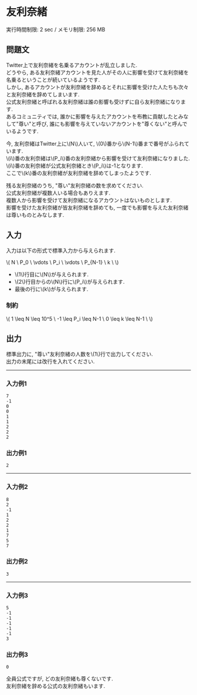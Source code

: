 # 友利奈緒

実行時間制限: 2 sec / メモリ制限: 256 MB  

## 問題文

Twitter上で友利奈緒を名乗るアカウントが乱立しました.  
どうやら, ある友利奈緒アカウントを見た人がその人に影響を受けて友利奈緒を名乗るということが続いているようです.  
しかし, あるアカウントが友利奈緒を辞めるとそれに影響を受けた人たちも次々と友利奈緒を辞めてしまいます.  
公式友利奈緒と呼ばれる友利奈緒は誰の影響も受けずに自ら友利奈緒になります.  
あるコミュニティでは, 誰かに影響を与えたアカウントを布教に貢献したとみなして"尊い"と呼び, 誰にも影響を与えていないアカウントを"尊くない"と呼んでいるようです.  
  
今, 友利奈緒はTwitter上に\\(N\\)人いて, \\(0\\)番から\\(N-1\\)番まで番号がふられています.  
\\(i\\)番の友利奈緒は\\(P_i\\)番の友利奈緒から影響を受けて友利奈緒になりました.  
\\(i\\)番の友利奈緒が公式友利奈緒とき\\(P_i\\)は-1となります.  
ここで\\(k\\)番の友利奈緒が友利奈緒を辞めてしまったようです.  
  
残る友利奈緒のうち, "尊い"友利奈緒の数を求めてください.  
公式友利奈緒が複数人いる場合もありえます.  
複数人から影響を受けて友利奈緒になるアカウントはないものとします.  
影響を受けた友利奈緒が皆友利奈緒を辞めても, 一度でも影響を与えた友利奈緒は尊いものとみなします.  

## 入力

入力は以下の形式で標準入力から与えられます.  

\\(
N \\
P_0 \\
\vdots \\
P_i \\
\vdots \\
P_{N-1} \\
k \\
\\)

- \\(1\\)行目に\\(N\\)が与えられます.
- \\(2\\)行目からの\\(N\\)行に\\(P_i\\)が与えられます.
- 最後の行に\\(k\\)が与えられます.

### 制約

\\(
1 \leq N \leq 10^5 \\
-1 \leq P_i \leq N-1 \\
0 \leq k \leq N-1 \\
\\)

## 出力

標準出力に, "尊い"友利奈緒の人数を\\(1\\)行で出力してください.  
出力の末尾には改行を入れてください.  

---

### 入力例1

```
7
-1
0
0
1
1
2
2
2

```

### 出力例1

```
2

```

---

### 入力例2

```
8
2
-1
1
2
2
1
7
5
7

```

### 出力例2

```
3

```

---

### 入力例3

```
5
-1
-1
-1
-1
-1
3

```

### 出力例3

```
0

```

全員公式ですが, どの友利奈緒も尊くないです.  
友利奈緒を辞める公式の友利奈緒もいます.  